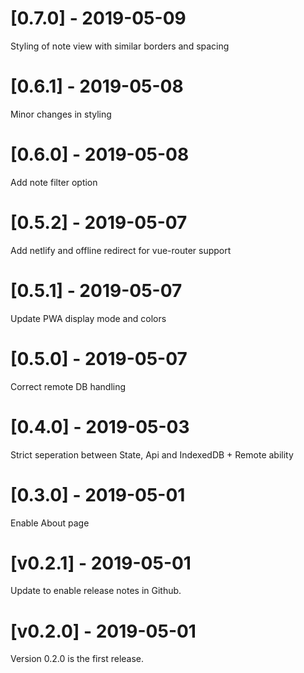 # [0.7.0] - 2019-05-09

Styling of note view with similar borders and spacing

# [0.6.1] - 2019-05-08

Minor changes in styling

# [0.6.0] - 2019-05-08

Add note filter option

# [0.5.2] - 2019-05-07

Add netlify and offline redirect for vue-router support

# [0.5.1] - 2019-05-07

Update PWA display mode and colors

# [0.5.0] - 2019-05-07

Correct remote DB handling

# [0.4.0] - 2019-05-03

Strict seperation between State, Api and IndexedDB + Remote ability

# [0.3.0] - 2019-05-01

Enable About page

# [v0.2.1] - 2019-05-01

Update to enable release notes in Github.

# [v0.2.0] - 2019-05-01

Version 0.2.0 is the first release.
